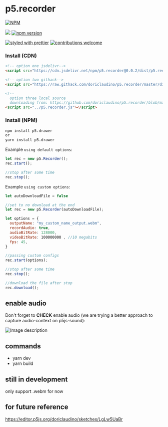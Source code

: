 # p5.recorder

[![NPM](https://nodei.co/npm/p5.recorder.png?downloads=true&downloadRank=true&stars=true)](https://nodei.co/npm/p5.recorder/)

[![](https://data.jsdelivr.com/v1/package/npm/p5.recorder/badge?style=rounded)](https://www.jsdelivr.com/package/npm/p5.recorder)
[![npm version](https://badge.fury.io/js/p5.recorder.svg)](https://badge.fury.io/js/p5.recorder)

[![styled with prettier](https://img.shields.io/badge/styled_with-prettier-ff69b4.svg)](https://github.com/prettier/prettier)
[![contributions welcome](https://img.shields.io/badge/contributions-welcome-brightgreen.svg?style=flat)](https://github.com/doriclaudino/p5.recorder/issues)

### Install (CDN)

```html
<!-- option one jsdelivr-->
<script src="https://cdn.jsdelivr.net/npm/p5.recorder@0.0.2/dist/p5.recorder.js"></script>

<!-- option two githack-->
<script src="https://raw.githack.com/doriclaudino/p5.recorder/master/dist/p5.recorder.js"></script>

<!--
  option three local source
  downloading from: https://github.com/doriclaudino/p5.recorder/blob/master/dist/p5.recorder.js -->
<script src="../p5.recorder.js"></script>
```

### Install (NPM)

```bash
npm install p5.drawer
or
yarn install p5.drawer
```

Example `using default options`:
```javascript
let rec = new p5.Recorder();
rec.start();

//stop after some time
rec.stop();
```


Example `using custom options`:
```javascript
let autoDownloadFile = false

//set to no download at the end
let rec = new p5.Recorder(autoDownloadFile);

let options = {
  outputName: "my_custom_name_output.webm",
  recordAudio: true,
  audioBitRate: 128000,
  videoBitRate: ‭100000000‬ , //10 megabits
  fps: 45,
}

//passing custom configs
rec.start(options);

//stop after some time
rec.stop();

//download the file after stop
rec.download();
```

## enable audio
Don't forget to __CHECK__ enable audio (we are trying a better approach to capture audio-context on p5js-sound):

![Image description](https://i.imgur.com/LVgEuzA.png)




## commands
- yarn dev
- yarn build



## still in development

only support .webm for now

## for future reference

https://editor.p5js.org/doriclaudino/sketches/LgLw5UaBr
